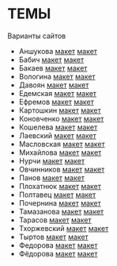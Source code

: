# ТЕМЫ
Варианты сайтов


- Аншукова	[макет](https://www.figma.com/design/CDIskeDKH8weTxq0bCASer/LEVEL-Fitness-%2F-Main-(PROD)?node-id=0-1&p=f&t=hndSXKGgMSVig41H-0)	[макет](https://www.figma.com/design/IZPn9r3qDK3xcI90pjlbxR/%D0%B2%D0%BE%D0%B4%D0%B8%D1%82%D0%B5%D0%BB%D1%8C?node-id=0-1&p=f&t=iPLoQyxShii9OEck-0)
- Бабич	[макет](https://www.figma.com/design/QMBCwrRYMZkdegVS5hYDWQ/%D1%85%D0%B8%D0%BC%D1%87%D0%B8%D1%81%D1%82%D0%BA%D0%B0?node-id=392-2&p=f&t=813sqDtMO77A1kWq-0)	[макет](https://www.figma.com/design/v6H38JFUVvCffCatJlfu6l/%D0%BA%D1%83%D1%80%D1%81%D1%8B-%D0%B8%D0%BD%D0%B2%D0%B5%D1%81%D1%82%D0%BE%D1%80%D0%B0?node-id=0-1&p=f&t=gKXO9RmPhfxoFrkz-0)
- Бакаев	[макет](https://www.figma.com/design/IDdWJx6mF2zcwXG9IHCTeW/%D1%87%D0%B0%D0%B9%D0%BD%D0%B8%D0%BA?node-id=0-1&p=f&t=lAC19vXwhjamCXpj-0)	[макет](https://www.figma.com/design/23cqsV7UvjsABiA3wLs447/%D0%BC%D0%B5%D1%82%D0%B0%D0%BB%D0%BB%D0%BE%D0%BE%D0%B1%D1%80%D0%B0%D0%B1%D0%BE%D1%82%D0%BA%D0%B0?node-id=0-1&p=f&t=KCCop5NPmGsfRvwR-0)
- Вологина	[макет](https://www.figma.com/design/pwIIcCNO8xfakeNzeJMXnX/%D0%BC%D0%B5%D0%B1%D0%B5%D0%BB%D1%8C?node-id=0-1)	[макет](https://www.figma.com/design/Bcd3633Hu10Li0aeGOBevd/%D0%BF%D0%B0%D0%BA%D0%B5%D1%82%D1%8B?node-id=0-1&p=f&t=KcLoqluwekulwqhA-0)
- Давоян	[макет](https://www.figma.com/design/Z7laMvcwVncCLde58Y3CCf/%D0%B4%D0%B8%D0%B4%D0%B6%D0%B8%D1%82%D0%B0%D0%BB-%D0%B0%D0%B3%D0%B5%D0%BD%D1%82%D1%81%D1%82%D0%B2%D0%BE?node-id=0-1&p=f&t=YEsRI3Z3XCmzOM37-0)	[макет](https://www.figma.com/design/gsOhjFFQhugmWeL0Mj50nM/%D1%80%D0%B5%D0%BA%D0%BB%D0%B0%D0%BC%D0%B0?node-id=0-1&p=f&t=Sn6EwybhLrCdNupQ-0)
- Едемская	[макет](https://www.figma.com/design/Ctsx4INpKuUAqDXuL2XCeW/%D0%BC%D0%B5%D0%B4-%D0%BF%D0%BE%D0%BC%D0%BE%D1%89%D1%8C?node-id=0-1&p=f&t=bPNgz5JtxR51dc1r-0)	[макет](https://www.figma.com/design/MKDp0iBRQTvc2UhqoZdM6b/%D0%BC%D0%B0%D0%B3%D0%B0%D0%B7%D0%B8%D0%BD-%D1%81-%D1%82%D0%BE%D0%B2%D0%B0%D1%80%D0%B0%D0%BC%D0%B8?node-id=0-1&p=f&t=dlC4XiYpHy1nmgqd-0)
- Ефремов	[макет](https://www.figma.com/design/p9gw45AZjLk1y0KBHKJypG/%D0%B7%D0%B0%D0%B3%D1%80%D0%B0%D0%BD%D0%BF%D0%B0%D1%81%D0%BF%D0%BE%D1%80%D1%82?node-id=307-2&t=K826XpdHicxBtUIq-0)	[макет](https://www.figma.com/design/vpELuRTqcJXnz3IC0r8LC3/%D0%B2%D0%B5%D0%B1-%D1%81%D1%82%D1%83%D0%B4%D0%B8%D1%8F?node-id=3-0&p=f&t=BeGXEUiEaFVGc1pW-0)
- Картошкин	[макет](https://www.figma.com/design/dQak61zg9kZfiyRzs61epE/%D0%B3%D1%80%D0%B0%D1%84%D1%84%D0%B8%D1%82%D0%B8?node-id=0-1&p=f&t=gt7dMjP8Tj5CLEDJ-0)	[макет](https://www.figma.com/design/45faMxJUUkclseaA4lqhhl/%D1%88%D0%BA%D0%BE%D0%BB%D0%B0-%D0%B0%D0%BD%D0%B3%D0%BB%D0%B8%D0%B9%D1%81%D0%BA%D0%BE%D0%B3%D0%BE?node-id=0-1&p=f&t=9N92ggj0m2vUBlTX-0)
- Коновченко	[макет](https://www.figma.com/design/7nFCrFNELzGPlOrcyblm9c/%D0%BD%D0%B5%D0%B4%D0%B2%D0%B8%D0%B6%D0%B8%D0%BC%D0%BE%D1%81%D1%82%D1%8C-%D0%B3%D1%80%D1%83%D0%B7%D0%B8%D1%8F?node-id=0-1&p=f&t=2SGbIAd33502qfal-0)	[макет](https://www.figma.com/design/pLnM7X9KdeXdfMLpQOWDO0/%D0%B0%D0%B2%D1%82%D0%BE%D0%B2%D1%8B%D1%85%D0%BE%D0%B4%D0%BD%D1%8B%D0%B5?node-id=95-766&t=qpSOOPyYIfy9swQX-0)
- Кошелева	[макет](https://www.figma.com/design/5TAKEABALF7UdmNDDVILFY/%D1%88%D0%BA%D0%BE%D0%BB%D0%B0-%D1%81%D0%B5%D1%80%D1%84%D0%B8%D0%BD%D0%B3%D0%B0?node-id=0-1&p=f&t=Rh65R11ty7NSl6EU-0)	[макет](https://www.figma.com/design/vpELuRTqcJXnz3IC0r8LC3/%D0%B2%D0%B5%D0%B1-%D1%81%D1%82%D1%83%D0%B4%D0%B8%D1%8F?node-id=3-0&p=f&t=BeGXEUiEaFVGc1pW-0)
- Лаевский	[макет](https://www.figma.com/design/2yOWP9KnyIpjMcAamZKsz3/%D0%B0%D0%B2%D1%82%D0%BE?node-id=0-1&p=f&t=DrzMZsVp6EpPxenm-0)	[макет](https://www.figma.com/design/2ID86uO32avVumv7dv4BQh/%D1%81%D0%BA%D0%BB%D0%B0%D0%B4%D1%81%D0%BA%D0%B0%D1%8F-%D0%BB%D0%BE%D0%B3%D0%B8%D1%81%D1%82%D0%B8%D0%BA%D0%B0?node-id=0-1&p=f&t=kep5IasEB2EcjNs5-0)
- Масловская	[макет](https://www.figma.com/design/qVwYCYuj6ZyocXDtyKRPtg/%D1%81%D0%BE%D1%83%D1%81-%D0%B4%D0%BB%D1%8F-%D0%BA%D0%BE%D1%84%D0%B5?node-id=0-1&p=f&t=StTDPD9WbNk1mqcF-0)	[макет](https://www.figma.com/design/Mw8KjEfnPPP07lJeoJdFIV/VPN?node-id=0-1&p=f&t=5Vi8DGpOnWkHGMnp-0)
- Михайлова	[макет](https://www.figma.com/design/LVwLnox2Z0bUolNDQQo58i/%D0%9F%D0%B5%D0%BD%D0%BE%D0%BF%D0%BB%D0%B0%D1%81%D1%82?node-id=2-6&p=f&t=EhZijyCEIe7SjuXm-0)	[макет](https://www.figma.com/design/wHtk9EN8DTPBG5aQennqmG/%D1%80%D0%B0%D1%81%D1%82%D0%B5%D0%BD%D0%B8%D1%8F-%D0%B2-%D0%B8%D0%BD%D1%82%D0%B5%D1%80%D1%8C%D0%B5%D1%80%D0%B5?node-id=0-1&p=f&t=Wr9K8WJKA1b8ZiP5-0)
- Нурчи	[макет](https://www.figma.com/design/ZlXzt2jmU6BCoFpDBa9sFh/%D0%BA%D0%BE%D0%B2%D1%80%D0%B8%D0%BA%D0%B8-%D0%B4%D0%BB%D1%8F-%D0%B0%D0%B2%D1%82%D0%BE?node-id=0-1&p=f&t=OqlEthEiYVO3ZY75-0	) [макет](https://www.figma.com/design/kKcfvyJhwl475qRHBodLrR/%D0%BE%D0%B7%D0%B5%D0%BB%D0%B5%D0%BD%D0%B5%D0%BD%D0%B8%D0%B5?node-id=0-1&p=f&t=D1Zk1FlK6ZPvZJ4F-0)
- Овчинников	[макет](https://www.figma.com/design/tc8c4eVBscMQS0IkiJ9ksU/%D0%BA%D0%BE%D1%81%D1%82%D1%8E%D0%BC?node-id=0-1&p=f&t=FDkIiylWa0uQC9C6-0)	[макет](https://www.figma.com/design/vrfes2odB5WyNaa8qzrfqn/%D1%84%D0%B8%D0%BD%D0%B0%D0%BD%D1%81%D0%BE%D0%B2%D1%8B%D0%B9-%D0%BF%D0%BE%D0%BC%D0%BE%D1%89%D0%BD%D0%B8%D0%BA?node-id=1479-13128&p=f&t=YMmELAs0Fu2JV9kY-0)
- Панов	[макет](https://www.figma.com/design/goVn5q7DTI3NPgSFCecqfn/%D0%BE%D1%87%D0%BA%D0%B8?node-id=0-1&p=f&t=KneqWfXFN182kGQ1-0)	[макет](https://www.figma.com/design/U7oraQeJTGrunTiFL6QjeY/%D0%B5%D0%B3%D0%B8%D0%BF%D0%B5%D1%82?node-id=4712-4&p=f&t=b15g4VGmJ6tpEKix-0)
- Плохатнюк	[макет](https://www.figma.com/design/8kWzsGIVrj5sSrHs2u9XB8/%D0%BD%D0%BE%D1%83%D1%82?node-id=0-1&p=f&t=MKjM6QfxL4hr1w9l-0)	[макет](https://www.figma.com/design/6kKMQSH2BQOlETFGc1jGgW/%D0%BF%D0%BE%D0%B9%D0%B7%D0%BE%D0%BD?node-id=0-1&p=f&t=X1ayDS7sIOadSTL0-0)
- Полтавец	[макет](https://www.figma.com/design/224awRJePufCipX454Hv7L/%D1%81%D1%82%D1%80%D0%B0%D1%85%D0%BE%D0%B2%D0%BE%D0%B5-%D0%B0%D0%B3%D0%B5%D0%BD%D1%82%D1%81%D1%82%D0%B2%D0%BE?node-id=0-1&p=f&t=13qtE1TGpsnrzoh9-0)	[макет](https://www.figma.com/design/2VodSB3L4rkOx0ZqJJ45lI/%D0%B0%D0%BA%D1%81%D0%B5%D1%81%D1%81%D1%83%D0%B0%D1%80%D1%8B?node-id=0-1&p=f&t=Vv0WasRy60bjPgkL-0)
- Почернина	[макет](https://www.figma.com/design/XsOp5J3HjpPa66JBjr7UBl/%D1%8E%D1%80%D0%B8%D1%81%D1%82?node-id=0-1&p=f&t=rCtWsYatBcObwz4k-0)	[макет](https://www.figma.com/design/zu0gSGqjl6YIzHL5hlXWtf/%D1%80%D0%BE%D0%B7%D1%8B?node-id=0-1&p=f&t=KJdDsnbj0WYCc5zy-0)
- Тамазанова	[макет](https://www.figma.com/design/AiIxpp3hwZKQlayJ7aBM5l/%D0%B8%D0%B7%D0%B4%D0%B5%D0%BB%D0%B8%D1%8F-%D0%B8%D0%B7-%D0%BA%D0%B0%D0%BC%D0%BD%D1%8F?node-id=0-1&p=f&t=YOSimmRXfp9ejK2V-0	) [макет](https://www.figma.com/design/A0sN4ybXOXzKPywak9cJYR/%D1%8D%D1%81%D1%82%D0%B5%D1%82%D0%B8%D1%87%D0%B5%D1%81%D0%BA%D0%B0%D1%8F-%D0%BA%D0%BE%D1%81%D0%BC%D0%B5%D1%82%D0%BE%D0%BB%D0%BE%D0%B3%D0%B8%D1%8F?node-id=2-160&p=f&t=QzdcFdCJ2M4gYxwY-0)
- Тарасов	[макет](https://www.figma.com/design/JyqDDvxZoq6TvukY9NthsH/%D0%B0%D0%B2%D1%82%D0%BE%D1%82%D0%BE%D0%B2%D0%B0%D1%80%D1%8B?node-id=0-1&p=f&t=xngeCVDbT85pCZwa-0)	[макет](https://www.figma.com/design/AU5SRNBLAbx2j5P2oxOjDO/%D0%B3%D0%B0%D0%B4%D0%B6%D0%B5%D1%82%D1%8B-%D0%BD%D0%B0-%D0%B7%D0%B0%D0%BA%D0%B0%D0%B7?node-id=0-1&p=f&t=LmaLdGkacru5MEG4-0)
- Тхоржевский	[макет](https://www.figma.com/design/wPUJ5P0a78pNMBsM6TvtHQ/%D0%BA%D0%BB%D0%B8%D0%BD%D0%B8%D0%BA%D0%B0?node-id=0-1&p=f&t=g2oHdL1qbn0PvMsc-0)	[макет](https://www.figma.com/design/BKduxHxFf0tHqXeXcrBdmy/%D0%B4%D0%B5%D0%BC%D0%BE%D0%BD%D1%82%D0%B0%D0%B6-%D0%BF%D0%B5%D1%80%D0%B5%D0%B3%D0%BE%D1%80%D0%BE%D0%B4%D0%BE%D0%BA?node-id=0-1&p=f&t=De9m10AAKf6ZlmS1-0)
- Тыртов	[макет](https://www.figma.com/design/yJodMgILMUQhW9FrrPyU4h/%D0%9C%D0%B0%D0%B3%D0%B0%D0%B7%D0%B8%D0%BD-%D1%87%D0%B0%D1%81%D0%BE%D0%B2?node-id=317-570&p=f&t=SQJBk1cq24vXfQXA-0)	[макет](https://www.figma.com/design/2i1cbcVlKdZp4eEMXJXBo9/%D0%B3%D0%B0%D0%B4%D0%B6%D0%B5%D1%82?node-id=0-1&p=f&t=xvWK6j1Hq9oI05YY-0)
- Федорова	[макет](https://www.figma.com/design/BV0xI8E2LHP3oVihgcoXGq/%D1%80%D0%B5%D0%BA%D0%BB%D0%B0%D0%BC%D0%BD%D0%BE%D0%B5-%D0%B0%D0%B3%D0%B5%D0%BD%D1%82%D1%81%D1%82%D0%B2%D0%BE?node-id=0-1&p=f&t=w9Aq5LceINEYVEs0-0)	[макет](https://www.figma.com/design/PM2w2JNUQpBQIyThwydfGE/%D0%BA%D1%83%D1%80%D1%81-%D0%BF%D0%BE-%D0%BA%D0%BE%D0%BC%D0%BF%D1%8C%D1%8E%D1%82%D0%B5%D1%80%D0%BD%D0%BE%D0%B9-%D1%81%D0%B1%D0%BE%D1%80%D0%BA%D0%B5?node-id=0-1&p=f&t=QTUgzivCBzeBnj4g-0)
- Фёдорова	[макет](https://www.figma.com/design/Bcd3633Hu10Li0aeGOBevd/%D0%BF%D0%B0%D0%BA%D0%B5%D1%82%D1%8B?node-id=0-1&p=f&t=KcLoqluwekulwqhA-0)	[макет](https://www.figma.com/design/Y0KlJldsoUJPP7qqnxXC1q/%D0%BA%D0%BE%D1%81%D0%BC%D0%BE%D1%81?node-id=0-1&p=f&t=XXqwHtNW6Z6OWvl8-0)

